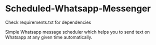 # Scheduled-Whatsapp-Messenger

Check requirements.txt for dependencies 

Simple Whatsapp message scheduler which helps you to send text on Whatsapp at any given time automatically.
